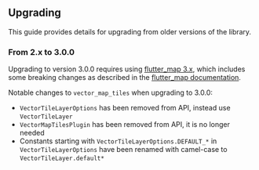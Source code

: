 ## Upgrading

This guide provides details for upgrading from older versions of the library.

### From 2.x to 3.0.0

Upgrading to version 3.0.0 requires using [flutter_map 3.x](https://pub.dev/packages/flutter_map), which includes some breaking changes as described in the [flutter_map documentation](https://docs.fleaflet.dev/migration/to-v3.0.0).

Notable changes to `vector_map_tiles` when upgrading to 3.0.0:

* `VectorTileLayerOptions` has been removed from API, instead use `VectorTileLayer`
* `VectorMapTilesPlugin` has been removed from API, it is no longer needed
* Constants starting with `VectorTileLayerOptions.DEFAULT_*` in `VectorTileLayerOptions` have been renamed with camel-case to `VectorTileLayer.default*`
